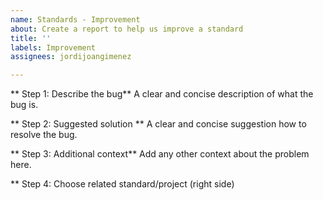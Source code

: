 ```yaml
---
name: Standards - Improvement
about: Create a report to help us improve a standard
title: ''
labels: Improvement
assignees: jordijoangimenez

---
```


** Step 1: Describe the bug**
A clear and concise description of what the bug is.

** Step 2: Suggested solution **
A clear and concise suggestion how to resolve the bug.

** Step 3: Additional context**
Add any other context about the problem here.

** Step 4: Choose related standard/project (right side)
